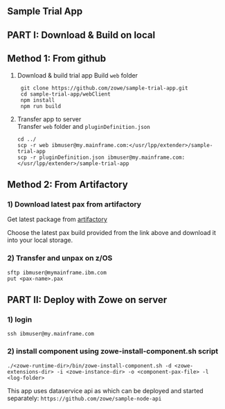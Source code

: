 ## Sample Trial App

## PART I: Download & Build on local

## Method 1: From github
1) Download & build trial app
   Build `web` folder
   ```
    git clone https://github.com/zowe/sample-trial-app.git
    cd sample-trial-app/webClient
    npm install
    npm run build
   ```

2) Transfer app to server  
   Transfer `web` folder and `pluginDefinition.json`
   ```
   cd ../
   scp -r web ibmuser@my.mainframe.com:</usr/lpp/extender>/sample-trial-app
   scp -r pluginDefinition.json ibmuser@my.mainframe.com:</usr/lpp/extender>/sample-trial-app
   ```
## Method 2: From Artifactory
### 1) Download latest pax from artifactory
Get latest package from [artifactory](https://zowe.jfrog.io/zowe/libs-snapshot-local/org/zowe/sample-trial-app/)

Choose the latest pax build provided from the link above and download it into your local storage.

### 2) Transfer and unpax on z/OS
```
sftp ibmuser@mymainframe.ibm.com
put <pax-name>.pax
```


## PART II: Deploy with Zowe on server

### 1) login
```  
ssh ibmuser@my.mainframe.com       
```

### 2) install component using zowe-install-component.sh script
```
./<zowe-runtime-dir>/bin/zowe-install-component.sh -d <zowe-extensions-dir> -i <zowe-instance-dir> -o <component-pax-file> -l <log-folder>
```

This app uses dataservice api as which can be deployed and started separately:
`https://github.com/zowe/sample-node-api`
